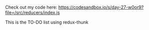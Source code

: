 Check out my code here: 
https://codesandbox.io/s/day-27-w0or9?file=/src/reducers/index.js


This is the TO-DO list using redux-thunk